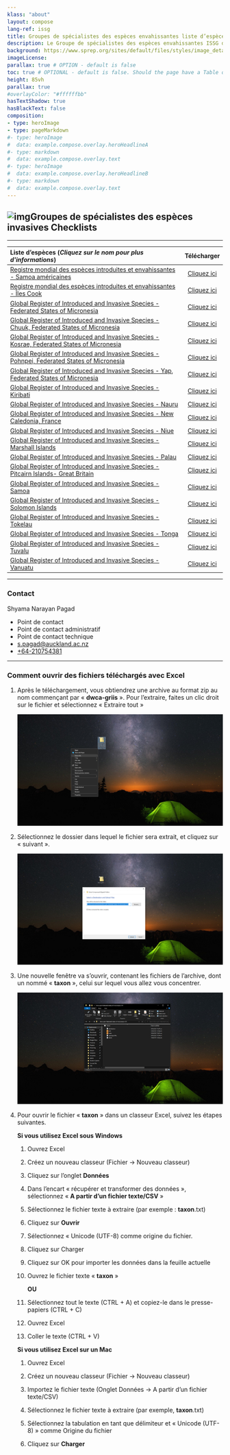 ```yaml
---
klass: "about"
layout: compose
lang-ref: issg
title: Groupes de spécialistes des espèces envahissantes liste d’espèces
description: Le Groupe de spécialistes des espèces envahissantes ISSG de la Commission de la sauvegarde des espèces de l'Union internationale pour la conservation de la nature est un réseau mondial d'experts scientifiques et politiques sur les espèces envahissantes.
background: https://www.sprep.org/sites/default/files/styles/image_detai_670_400_/public/images/news/SAM1%20Matafaa%20Mangrove%20Conservation%20Area%2C%20Upolu%2C%20Samoa%20%C2%A9%20S.%20Chape.jpg?itok=8jCOpCnW
imageLicense: 
parallax: true # OPTION - default is false
toc: true # OPTIONAL - default is false. Should the page have a Table of Contents
height: 85vh
parallax: true
#overlayColor: "#ffffffbb"
hasTextShadow: true
hasBlackText: false
composition:
- type: heroImage
- type: pageMarkdown
#- type: heroImage
#  data: example.compose.overlay.heroHeadlineA
#- type: markdown
#  data: example.compose.overlay.text
#- type: heroImage
#  data: example.compose.overlay.heroHeadlineB
#- type: markdown
#  data: example.compose.overlay.text
---
```


## ![img](https://api.gbif.org/v1/image/unsafe/http%3A%2F%2Fwww.issg.org%2Fpicts%2Fissg_logo.gif)Groupes de spécialistes des espèces invasives Checklists

------

| Liste d’espèces    (*Cliquez sur le nom pour plus d'informations*)  |                        Télécharger                         |
| :----------------------------------------------------------- | :----------------------------------------------------------: |
| [Registre mondial des espèces introduites et envahissantes - Samoa américaines](https://www.gbif.org/fr/dataset/61e1cb71-4e14-4b36-9e4c-72db90c1210a) | [Cliquez ici](https://cloud.gbif.org/griis/archive.do?r=american-samoa_griis_gbif) |
| [Registre mondial des espèces introduites et envahissantes - Îles Cook](https://www.gbif.org/fr/dataset/85183816-d5ea-460c-81fa-e934ceacae10) | [Cliquez ici](https://cloud.gbif.org/griis/archive.do?r=griis-gbif-cook-islands) |
| [Global Register of Introduced and Invasive Species - Federated States of Micronesia](https://www.gbif.org/fr/dataset/e1459ba8-561c-4be1-9ede-c31d16c3ef87) | [Cliquez ici](https://cloud.gbif.org/griis/archive.do?r=griis-federated-states-of-micronesia) |
| [Global Register of Introduced and Invasive Species - Chuuk, Federated States of Micronesia](https://www.gbif.org/fr/dataset/11891f2f-3cd7-4d13-a340-8041295af072) | [Cliquez ici](https://cloud.gbif.org/griis/archive.do?r=fem_chuuk-griis-gbif) |
| [Global Register of Introduced and Invasive Species - Kosrae, Federated States of Micronesia](https://www.gbif.org/fr/dataset/3c188f76-6053-4747-b6e6-45484f112a20) | [Cliquez ici](https://cloud.gbif.org/griis/archive.do?r=federated_states_of_micronesia_kosrae-griis) |
| [Global Register of Introduced and Invasive Species - Pohnpei, Federated States of Micronesia](https://www.gbif.org/fr/dataset/09d0256f-a986-4fee-9252-819ff12069e1) | [Cliquez ici](https://cloud.gbif.org/griis/archive.do?r=griis-federated_states_of_micornesia-pohnpei) |
| [Global Register of Introduced and Invasive Species - Yap, Federated States of Micronesia](https://www.gbif.org/dataset/fr/4d57dd28-77f1-46c9-8054-2c92329eefbe) | [Cliquez ici](https://cloud.gbif.org/griis/archive.do?r=federated_states_of_micronesia_yap_griis_gbif) |
| [Global Register of Introduced and Invasive Species - Kiribati](https://www.gbif.org/fr/dataset/2e76af52-48a9-4b89-81b8-441860dbed9e) | [Cliquez ici](https://cloud.gbif.org/griis/archive.do?r=griis-kiribati) |
| [Global Register of Introduced and Invasive Species - Nauru](https://www.gbif.org/fr/dataset/f83db6d8-9849-4554-9d78-375bce27660f) | [Cliquez ici](https://cloud.gbif.org/griis/archive.do?r=griis-nauru) |
| [Global Register of Introduced and Invasive Species - New Caledonia, France](https://www.gbif.org/fr/dataset/e8f1f791-d6fd-4ae7-aa49-3cc95a2d60a4) | [Cliquez ici](https://cloud.gbif.org/griis/archive.do?r=griis-new-caledonia) |
| [Global Register of Introduced and Invasive Species - Niue](https://www.gbif.org/fr/dataset/7a636a97-aab5-48b1-82fd-55ee4d94ad53) | [Cliquez ici](https://cloud.gbif.org/griis/archive.do?r=niue_griis_gbif) |
| [Global Register of Introduced and Invasive Species - Marshall Islands](https://www.gbif.org/fr/dataset/51f5af06-7176-4ec1-b86e-776d11bc49c8) | [Cliquez ici](https://cloud.gbif.org/griis/archive.do?r=griis-marshall-islands) |
| [Global Register of Introduced and Invasive Species - Palau](https://www.gbif.org/fr/dataset/f7aa0922-0923-461c-9bfb-caacc7ede5d7) | [Cliquez ici](https://cloud.gbif.org/griis/archive.do?r=palau_griis_gbif) |
| [Global Register of Introduced and Invasive Species - Pitcairn Islands- Great Britain](https://www.gbif.org/fr/dataset/e91a6451-c247-4bf6-a6de-d53ce0b30852) | [Cliquez ici](https://cloud.gbif.org/griis/archive.do?r=pitcairn_islands_griis) |
| [Global Register of Introduced and Invasive Species - Samoa](https://www.gbif.org/fr/dataset/e4942a44-e352-4113-8a49-f91a97281b1d) | [Cliquez ici](https://cloud.gbif.org/griis/archive.do?r=samoa_griis_gbif) |
| [Global Register of Introduced and Invasive Species - Solomon Islands](https://www.gbif.org/fr/dataset/27b457b5-198a-4d84-b1a8-d4c5b3f0ce2f) | [Cliquez ici](https://cloud.gbif.org/griis/archive.do?r=solomon_islands_griis) |
| [Global Register of Introduced and Invasive Species - Tokelau](https://www.gbif.org/fr/dataset/b2e5f15d-44e2-480d-b68c-c6d0627288f2) | [Cliquez ici](https://cloud.gbif.org/griis/archive.do?r=griis-tokelau) |
| [Global Register of Introduced and Invasive Species - Tonga](https://www.gbif.org/fr/dataset/828f8713-6462-465c-b35f-25e4800e3881) | [Cliquez ici](https://cloud.gbif.org/griis/archive.do?r=tonga_griis_gbif) |
| [Global Register of Introduced and Invasive Species - Tuvalu](https://www.gbif.org/fr/dataset/9df5cb8b-c433-47b3-b077-d6f09c0c7aaa) | [Cliquez ici](https://cloud.gbif.org/griis/archive.do?r=griis-tuvalu) |
| [Global Register of Introduced and Invasive Species - Vanuatu](https://www.gbif.org/fr/dataset/cec980b2-63d3-4a38-a70a-3af3e6b7e6f5) | [Cliquez ici](https://cloud.gbif.org/griis/archive.do?r=vanuatu-griis-gbif) |

------

### Contact

Shyama Narayan Pagad

- Point de contact
- Point de contact administratif
- Point de contact technique
- [s.pagad@auckland.ac.nz](mailto:s.pagad@auckland.ac.nz)
- [+64-210754381](unsafe:tel:+64-210754381)

------

### Comment ouvrir des fichiers téléchargés avec Excel

1. Après le téléchargement, vous obtiendrez une archive au format zip au nom commençant par « **dwca-griis** ». Pour l’extraire, faites un clic droit sur le fichier et sélectionnez « Extraire tout »

   ![1](/assets/images/Open-files-to-excel/1.png)

2. Sélectionnez le dossier dans lequel le fichier sera extrait, et cliquez sur « suivant ».

   ![2](/assets/images/Open-files-to-excel/2.png)

3. Une nouvelle fenêtre va s’ouvrir, contenant les fichiers de l’archive, dont un nommé « **taxon** », celui sur lequel vous allez vous concentrer.

   ![3](/assets/images/Open-files-to-excel/3.png)

4. Pour ouvrir le fichier « **taxon** » dans un classeur Excel, suivez les étapes suivantes.

   **Si vous utilisez Excel sous Windows**

   1. Ouvrez Excel
   
   2. Créez un nouveau classeur (Fichier -> Nouveau classeur)
   
   3. Cliquez sur l’onglet **Données**
   
   4. Dans l’encart « récupérer et transformer des données », sélectionnez « **A partir d’un fichier texte/CSV** »
   
   5. Sélectionnez le fichier texte à extraire (par exemple : **taxon**.txt)
   
   6. Cliquez sur **Ouvrir**
   
   7. Sélectionnez « Unicode (UTF-8) comme origine du fichier.

   8. Cliquez sur Charger

   9. Cliquez sur OK pour importer les données dans la feuille actuelle

   10. Ouvrez le fichier texte « **taxon** »

       **OU**

   11. Sélectionnez tout le texte (CTRL + A) et copiez-le dans le presse-papiers (CTRL + C)

   12. Ouvrez Excel

   13. Coller le texte (CTRL + V)

       

   **Si vous utilisez Excel sur un Mac**
   
   1. Ouvrez Excel
   
   2. Créez un nouveau classeur (Fichier -> Nouveau classeur)
   
   3. Importez le fichier texte (Onglet Données → A partir d’un fichier texte/CSV)
   
   4. Sélectionnez le fichier texte à extraire (par exemple, **taxon**.txt)
   
   5. Sélectionnez la tabulation en tant que délimiteur et « Unicode (UTF-8) » comme Origine du fichier
   
   6. Cliquez sur **Charger**
   
      

